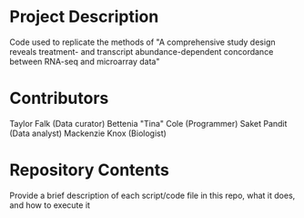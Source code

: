 # Project Description

Code used to replicate the methods of "A comprehensive study design reveals treatment- and transcript abundance-dependent concordance between RNA-seq and microarray data"

# Contributors

Taylor Falk (Data curator)
Bettenia "Tina" Cole (Programmer)
Saket Pandit (Data analyst)
Mackenzie Knox (Biologist)

# Repository Contents

Provide a brief description of each script/code file in this repo, what it does, and how to execute it
